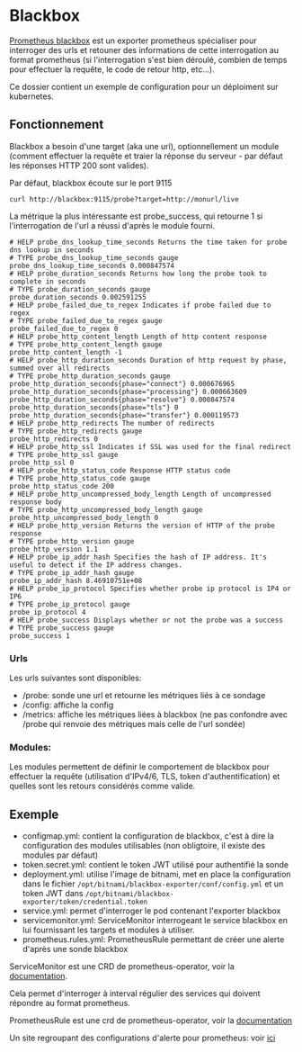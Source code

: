 # Blackbox
[Prometheus blackbox](https://github.com/prometheus/blackbox_exporter) est un exporter prometheus spécialiser pour interroger des urls et retouner des informations de cette interrogation au format prometheus (si l'interrogation s'est bien déroulé, combien de temps pour effectuer la requête, le code de retour http, etc...).

Ce dossier contient un exemple de configuration pour un déploiment sur kubernetes.

## Fonctionnement
Blackbox a besoin d'une target (aka une url), optionnellement un module (comment effectuer la requête et traier la réponse du serveur - par défaut les réponses HTTP 200 sont valides).

Par défaut, blackbox écoute sur le port 9115

```
curl http://blackbox:9115/probe?target=http://monurl/live
```

La métrique la plus intéressante est probe_success, qui retourne 1 si l'interrogation de l'url a réussi d'après le module fourni.
```
# HELP probe_dns_lookup_time_seconds Returns the time taken for probe dns lookup in seconds
# TYPE probe_dns_lookup_time_seconds gauge
probe_dns_lookup_time_seconds 0.000847574
# HELP probe_duration_seconds Returns how long the probe took to complete in seconds
# TYPE probe_duration_seconds gauge
probe_duration_seconds 0.002591255
# HELP probe_failed_due_to_regex Indicates if probe failed due to regex
# TYPE probe_failed_due_to_regex gauge
probe_failed_due_to_regex 0
# HELP probe_http_content_length Length of http content response
# TYPE probe_http_content_length gauge
probe_http_content_length -1
# HELP probe_http_duration_seconds Duration of http request by phase, summed over all redirects
# TYPE probe_http_duration_seconds gauge
probe_http_duration_seconds{phase="connect"} 0.000676965
probe_http_duration_seconds{phase="processing"} 0.000663609
probe_http_duration_seconds{phase="resolve"} 0.000847574
probe_http_duration_seconds{phase="tls"} 0
probe_http_duration_seconds{phase="transfer"} 0.000119573
# HELP probe_http_redirects The number of redirects
# TYPE probe_http_redirects gauge
probe_http_redirects 0
# HELP probe_http_ssl Indicates if SSL was used for the final redirect
# TYPE probe_http_ssl gauge
probe_http_ssl 0
# HELP probe_http_status_code Response HTTP status code
# TYPE probe_http_status_code gauge
probe_http_status_code 200
# HELP probe_http_uncompressed_body_length Length of uncompressed response body
# TYPE probe_http_uncompressed_body_length gauge
probe_http_uncompressed_body_length 0
# HELP probe_http_version Returns the version of HTTP of the probe response
# TYPE probe_http_version gauge
probe_http_version 1.1
# HELP probe_ip_addr_hash Specifies the hash of IP address. It's useful to detect if the IP address changes.
# TYPE probe_ip_addr_hash gauge
probe_ip_addr_hash 8.46910751e+08
# HELP probe_ip_protocol Specifies whether probe ip protocol is IP4 or IP6
# TYPE probe_ip_protocol gauge
probe_ip_protocol 4
# HELP probe_success Displays whether or not the probe was a success
# TYPE probe_success gauge
probe_success 1
```

### Urls
Les urls suivantes sont disponibles:
- /probe: sonde une url et retourne les métriques liés à ce sondage
- /config: affiche la config
- /metrics: affiche les métriques liées à blackbox (ne pas confondre avec /probe qui renvoie des métriques mais celle de l'url sondée)

### Modules:
Les modules permettent de définir le comportement de blackbox pour effectuer la requête (utilisation d'IPv4/6, TLS, token d'authentification) et quelles sont les retours considérés comme valide.


## Exemple

- configmap.yml: contient la configuration de blackbox, c'est à dire la configuration des modules utilisables (non obligtoire, il existe des modules par défaut)
- token.secret.yml: contient le token JWT utilisé pour authentifié la sonde
- deployment.yml: utilise l'image de bitnami, met en place la configuration dans le fichier `/opt/bitnami/blackbox-exporter/conf/config.yml` et un token JWT dans `/opt/bitnami/blackbox-exporter/token/credential.token`
- service.yml: permet d'interroger le pod contenant l'exporter blackbox
- servicemonitor.yml: ServiceMonitor interrogeant le service blackbox en lui fournissant les targets et modules à utiliser.
- prometheus.rules.yml: PrometheusRule permettant de créer une alerte d'après une sonde blackbox

ServiceMonitor est une CRD de prometheus-operator, voir la [documentation](https://github.com/prometheus-operator/prometheus-operator/blob/main/Documentation/user-guides/getting-started.md).

Cela permet d'interroger à interval régulier des services qui doivent répondre au format prometheus.


PrometheusRule est une crd de prometheus-operator, voir la [documentation](https://github.com/prometheus-operator/prometheus-operator/blob/main/Documentation/user-guides/alerting.md)

Un site regroupant des configurations d'alerte pour prometheus: voir [ici](https://samber.github.io/awesome-prometheus-alerts/rules.html#blackbox)